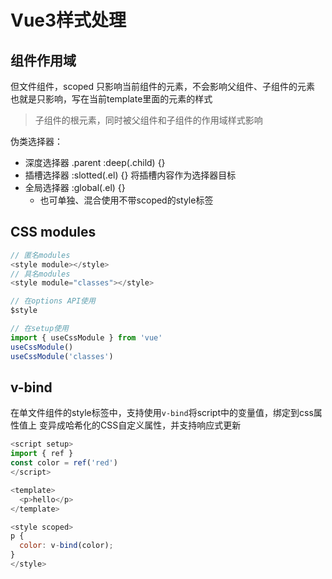 # Vue3样式处理

## 组件作用域
但文件组件，scoped
只影响当前组件的元素，不会影响父组件、子组件的元素
也就是只影响，写在当前template里面的元素的样式

> 子组件的根元素，同时被父组件和子组件的作用域样式影响

伪类选择器：
+ 深度选择器 .parent :deep(.child) {}
+ 插槽选择器 :slotted(.el) {}  将插槽内容作为选择器目标
+ 全局选择器 :global(.el) {}
  + 也可单独、混合使用不带scoped的style标签
  
## CSS modules

```js
// 匿名modules 
<style module></style>
// 具名modules
<style module="classes"></style>

// 在options API使用
$style

// 在setup使用
import { useCssModule } from 'vue'
useCssModule()
useCssModule('classes')

```
## v-bind
在单文件组件的style标签中，支持使用`v-bind`将script中的变量值，绑定到css属性值上
变异成哈希化的CSS自定义属性，并支持响应式更新

```js
<script setup>
import { ref } 
const color = ref('red')
</script>

<template>
  <p>hello</p>
</template>

<style scoped>
p {
  color: v-bind(color);
}
</style>
```